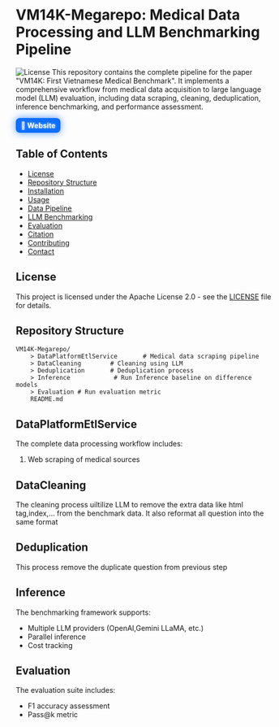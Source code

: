# VM14K-Megarepo: Medical Data Processing and LLM Benchmarking Pipeline
![License](https://img.shields.io/badge/License-Apache_2.0-blue.svg)
This repository contains the complete pipeline for the paper "VM14K: First Vietnamese Medical Benchmark". It implements a comprehensive workflow from medical data acquisition to large language model (LLM) evaluation, including data scraping, cleaning, deduplication, inference benchmarking, and performance assessment. 

<a href="https://psychic-adventure-ywvwn7o.pages.github.io/" target="_blank" style="display: inline-block; padding: 6px 10px; background-color: #0d6efd; color: white; text-decoration: none; border-radius: 8px; font-weight: bold; text-shadow: 0 0 5px rgba(255,255,255,0.5); box-shadow: 0 0 15px rgba(13, 110, 253, 0.7);">🌟 Website</a>
## Table of Contents
- [License](#license)
- [Repository Structure](#repository-structure)
- [Installation](#installation)
- [Usage](#usage)
- [Data Pipeline](#data-pipeline)
- [LLM Benchmarking](#llm-benchmarking)
- [Evaluation](#evaluation)
- [Citation](#citation)
- [Contributing](#contributing)
- [Contact](#contact)
## License
This project is licensed under the Apache License 2.0 - see the [LICENSE](LICENSE) file for details.
## Repository Structure
```
VM14K-Megarepo/
    > DataPlatformEtlService       # Medical data scraping pipeline
    > DataCleaning        # Cleaning using LLM
    > Deduplication       # Deduplication process
    > Inference            # Run Inference baseline on difference models
    > Evaluation # Run evaluation metric 
    README.md
```
## DataPlatformEtlService
The complete data processing workflow includes:
1. Web scraping of medical sources

## DataCleaning 
The cleaning process uiltilize LLM to remove the extra data like html tag,index,... from the benchmark data. It also reformat all question into the same format
## Deduplication
This process remove the duplicate question from previous step
## Inference
The benchmarking framework supports:
- Multiple LLM providers (OpenAI,Gemini LLaMA, etc.)
- Parallel inference
- Cost tracking
## Evaluation
The evaluation suite includes:
- F1 accuracy assessment
- Pass@k metric
<!-- ## Citation
If you use this repository in your research, please cite our paper:
```bibtex
@article{yourcitationkey,
  title={Your Paper Title},
  author={Author List},
  journal={Journal Name},
  year={2023},
  publisher={Publisher}
}
``` -->
<!-- ## Contributing
Contributions are welcome. Please open an issue first to discuss proposed changes. -->
<!-- ## Contact
For questions about this repository, please contact:
- [Your Name] (your.email@institution.edu)
- [Co-author Name] (coauthor.email@institution.edu) -->
